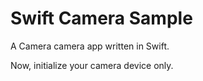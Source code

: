 Swift Camera Sample
===================

A Camera camera app written in Swift.

Now, initialize your camera device only.
